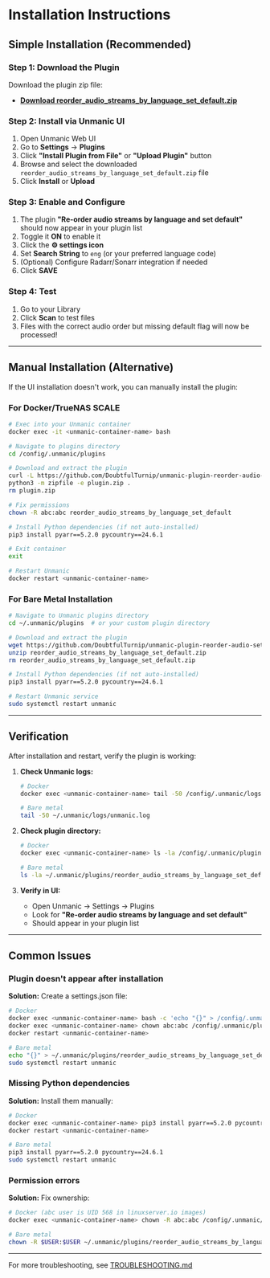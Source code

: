 # Installation Instructions

## Simple Installation (Recommended)

### Step 1: Download the Plugin

Download the plugin zip file:
- **[Download reorder_audio_streams_by_language_set_default.zip](https://github.com/DoubtfulTurnip/unmanic-plugin-reorder-audio-set-default/raw/master/reorder_audio_streams_by_language_set_default.zip)**

### Step 2: Install via Unmanic UI

1. Open Unmanic Web UI
2. Go to **Settings** → **Plugins**
3. Click **"Install Plugin from File"** or **"Upload Plugin"** button
4. Browse and select the downloaded `reorder_audio_streams_by_language_set_default.zip` file
5. Click **Install** or **Upload**

### Step 3: Enable and Configure

1. The plugin **"Re-order audio streams by language and set default"** should now appear in your plugin list
2. Toggle it **ON** to enable it
3. Click the **⚙️ settings icon**
4. Set **Search String** to `eng` (or your preferred language code)
5. (Optional) Configure Radarr/Sonarr integration if needed
6. Click **SAVE**

### Step 4: Test

1. Go to your Library
2. Click **Scan** to test files
3. Files with the correct audio order but missing default flag will now be processed!

---

## Manual Installation (Alternative)

If the UI installation doesn't work, you can manually install the plugin:

### For Docker/TrueNAS SCALE

```bash
# Exec into your Unmanic container
docker exec -it <unmanic-container-name> bash

# Navigate to plugins directory
cd /config/.unmanic/plugins

# Download and extract the plugin
curl -L https://github.com/DoubtfulTurnip/unmanic-plugin-reorder-audio-set-default/raw/master/reorder_audio_streams_by_language_set_default.zip -o plugin.zip
python3 -m zipfile -e plugin.zip .
rm plugin.zip

# Fix permissions
chown -R abc:abc reorder_audio_streams_by_language_set_default

# Install Python dependencies (if not auto-installed)
pip3 install pyarr==5.2.0 pycountry==24.6.1

# Exit container
exit

# Restart Unmanic
docker restart <unmanic-container-name>
```

### For Bare Metal Installation

```bash
# Navigate to Unmanic plugins directory
cd ~/.unmanic/plugins  # or your custom plugin directory

# Download and extract the plugin
wget https://github.com/DoubtfulTurnip/unmanic-plugin-reorder-audio-set-default/raw/master/reorder_audio_streams_by_language_set_default.zip
unzip reorder_audio_streams_by_language_set_default.zip
rm reorder_audio_streams_by_language_set_default.zip

# Install Python dependencies (if not auto-installed)
pip3 install pyarr==5.2.0 pycountry==24.6.1

# Restart Unmanic service
sudo systemctl restart unmanic
```

---

## Verification

After installation and restart, verify the plugin is working:

1. **Check Unmanic logs:**
   ```bash
   # Docker
   docker exec <unmanic-container-name> tail -50 /config/.unmanic/logs/unmanic.log

   # Bare metal
   tail -50 ~/.unmanic/logs/unmanic.log
   ```

2. **Check plugin directory:**
   ```bash
   # Docker
   docker exec <unmanic-container-name> ls -la /config/.unmanic/plugins/reorder_audio_streams_by_language_set_default/

   # Bare metal
   ls -la ~/.unmanic/plugins/reorder_audio_streams_by_language_set_default/
   ```

3. **Verify in UI:**
   - Open Unmanic → Settings → Plugins
   - Look for **"Re-order audio streams by language and set default"**
   - Should appear in your plugin list

---

## Common Issues

### Plugin doesn't appear after installation

**Solution:** Create a settings.json file:

```bash
# Docker
docker exec <unmanic-container-name> bash -c 'echo "{}" > /config/.unmanic/plugins/reorder_audio_streams_by_language_set_default/settings.json'
docker exec <unmanic-container-name> chown abc:abc /config/.unmanic/plugins/reorder_audio_streams_by_language_set_default/settings.json
docker restart <unmanic-container-name>

# Bare metal
echo "{}" > ~/.unmanic/plugins/reorder_audio_streams_by_language_set_default/settings.json
sudo systemctl restart unmanic
```

### Missing Python dependencies

**Solution:** Install them manually:

```bash
# Docker
docker exec <unmanic-container-name> pip3 install pyarr==5.2.0 pycountry==24.6.1
docker restart <unmanic-container-name>

# Bare metal
pip3 install pyarr==5.2.0 pycountry==24.6.1
sudo systemctl restart unmanic
```

### Permission errors

**Solution:** Fix ownership:

```bash
# Docker (abc user is UID 568 in linuxserver.io images)
docker exec <unmanic-container-name> chown -R abc:abc /config/.unmanic/plugins/reorder_audio_streams_by_language_set_default

# Bare metal
chown -R $USER:$USER ~/.unmanic/plugins/reorder_audio_streams_by_language_set_default
```

---

For more troubleshooting, see [TROUBLESHOOTING.md](TROUBLESHOOTING.md)
